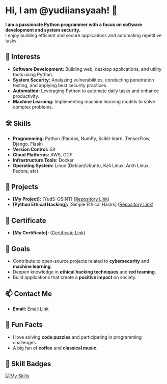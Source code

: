# Hi, I am @yudiiansyaah! 👋

**I am a passionate Python programmer with a focus on software development and system security.**  
I enjoy building efficient and secure applications and automating repetitive tasks.

## 🚀 Interests

- **Software Development:** Building web, desktop applications, and utility tools using Python.  
- **System Security:** Analyzing vulnerabilities, conducting penetration testing, and applying best security practices.  
- **Automation:** Leveraging Python to automate daily tasks and enhance productivity.  
- **Machine Learning:** Implementing machine learning models to solve complex problems.  

## 🛠️ Skills

- **Programming:** Python (Pandas, NumPy, Scikit-learn, TensorFlow, Django, Flask)  
- **Version Control:** Git  
- **Cloud Platforms:** AWS, GCP  
- **Infrastructure Tools:** Docker
- **Operating System:** Linux (Debian/Ubuntu, Kali Linux, Arch Linux, Fedora, etc)

## 🌟 Projects

- **[My Project]:** [YudS-OSINT] ([Repository Link](#https://github.com/yudiiansyaah/YudS-OSINT.git))  
- **[Python Ethical Hacking]:** [Simple Ethical Hacks] ([Repository Link](#https://github.com/yudiiansyaah/python-ethical-hacking.git))

## 🏅 Certificate

- **[My Certificate]:** ([Certificate Link](#https://drive.google.com/drive/folders/1ZyFj4mYvCHrIVYXjxf46AbppjpQyY1Jk?usp=sharing))

## 🎯 Goals

- Contribute to open-source projects related to **cybersecurity** and **machine learning**.  
- Deepen knowledge in **ethical hacking techniques** and **red teaming**.  
- Build applications that create a **positive impact** on society.  

## 📫 Contact Me

- **Email:** [Email Link](411221035@mahasiswa.undira.ac.id)

## 🎉 Fun Facts

- I love solving **code puzzles** and participating in programming challenges.  
- A big fan of **coffee** and **classical music**.  

## 🏅 Skill Badges

[![My Skills](https://skillicons.dev/icons?i=python,django,flask,docker,linux,aws,gcp,git&size=20)](https://skillicons.dev)
